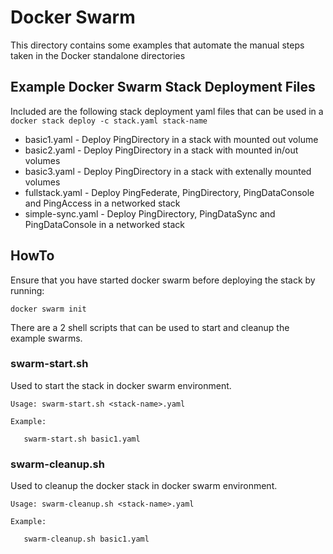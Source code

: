 # Docker Swarm
This directory contains some examples that automate the manual steps taken in the Docker standalone directories

## Example Docker Swarm Stack Deployment Files
Included are the following stack deployment yaml files that can be used in a
`docker stack deploy -c stack.yaml stack-name`

* basic1.yaml        - Deploy PingDirectory in a stack with mounted out volume
* basic2.yaml        - Deploy PingDirectory in a stack with mounted in/out volumes
* basic3.yaml        - Deploy PingDirectory in a stack with extenally mounted volumes
* fullstack.yaml     - Deploy PingFederate, PingDirectory, PingDataConsole and PingAccess in a networked stack
* simple-sync.yaml   - Deploy PingDirectory, PingDataSync and PingDataConsole in a networked stack

## HowTo
Ensure that you have started docker swarm before deploying the stack by running:

`docker swarm init`

There are a 2 shell scripts that can be used to start and cleanup the example swarms.

### swarm-start.sh
Used to start the stack in docker swarm environment.

```
Usage: swarm-start.sh <stack-name>.yaml

Example:

   swarm-start.sh basic1.yaml
```

### swarm-cleanup.sh
Used to cleanup the docker stack in docker swarm environment.

```
Usage: swarm-cleanup.sh <stack-name>.yaml

Example:

   swarm-cleanup.sh basic1.yaml
```
